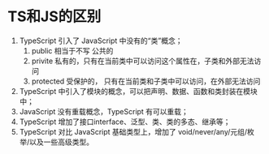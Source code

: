 # TS和JS的区别

1. TypeScript 引入了 JavaScript 中没有的“类”概念；
   1. public    相当于不写  公共的
   2. privite    私有的，只有在当前类中可以访问这个属性在，子类和外部无法访问
   3. protected 受保护的， 只有在当前类和子类中可以访问，在外部无法访问    
2. TypeScript 中引入了模块的概念，可以把声明、数据、函数和类封装在模块中；
3. JavaScript 没有重载概念，TypeScript 有可以重载；
4. TypeScript 增加了接口interface、泛型、类、类的多态、继承等；
5. TypeScript 对比 JavaScript 基础类型上，增加了 void/never/any/元组/枚举/以及一些高级类型。